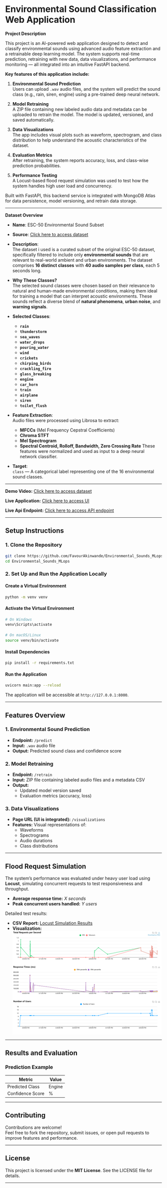 # Environmental Sound Classification Web Application

**Project Description**

This project is an AI-powered web application designed to detect and classify environmental sounds using advanced audio feature extraction and a retrainable deep learning model. The system supports real-time prediction, retraining with new data, data visualizations, and performance monitoring — all integrated into an intuitive FastAPI backend.

**Key features of this application include:**

1. **Environmental Sound Prediction**  
   Users can upload `.wav` audio files, and the system will predict the sound class (e.g., rain, siren, engine) using a pre-trained deep neural network.

2. **Model Retraining**  
   A ZIP file containing new labeled audio data and metadata can be uploaded to retrain the model. The model is updated, versioned, and saved automatically.

3. **Data Visualizations**  
   The app includes visual plots such as waveform, spectrogram, and class distribution to help understand the acoustic characteristics of the dataset.

4. **Evaluation Metrics**  
   After retraining, the system reports accuracy, loss, and class-wise prediction probabilities.
   
5. **Performance Testing**  
   A Locust-based flood request simulation was used to test how the system handles high user load and concurrency.


Built with FastAPI, this backend service is integrated with MongoDB Atlas for data persistence, model versioning, and retrain data storage.

---

**Dataset Overview**

- **Name**: ESC-50 Environmental Sound Subset  
- **Source**: [Click here to access dataset](<https://www.kaggle.com/datasets/mmoreaux/environmental-sound-classification-50?select=audio>)    
- **Description**:  
  The dataset i used is a curated subset of the original ESC-50 dataset, specifically filtered to include only **environmental sounds** that are relevant to real-world ambient and urban environments. The dataset comprises **16 distinct classes** with **40 audio samples per class**, each 5 seconds long.
  
- **Why These Classes?**  
The selected sound classes were chosen based on their relevance to natural and human-made environmental conditions, making them ideal for training a model that can interpret acoustic environments. These sounds reflect a diverse blend of **natural phenomena**, **urban noise**, and **warning signals**.

- **Selected Classes**:
  - **`rain`**
  - **`thunderstorm`**
  - **`sea_waves`**
  - **`water_drops`**
  - **`pouring_water`**
  - **`wind`**
  - **`crickets`**
  - **`chirping_birds`**
  - **`crackling_fire`**
  - **`glass_breaking`**
  - **`engine`**
  - **`car_horn`**
  - **`train`**
  - **`airplane`**
  - **`siren`**
  - **`toilet_flush`**


- **Feature Extraction**:  
  Audio files were processed using Librosa to extract:
  - **MFCCs** (Mel Frequency Cepstral Coefficients)
  - **Chroma STFT**
  - **Mel Spectrogram**
  - **Spectral Centroid, Rolloff, Bandwidth, Zero Crossing Rate**
  These features were normalized and used as input to a deep neural network classifier.

- **Target**:  
  `class` — A categorical label representing one of the 16 environmental sound classes.

---

**Demo Video:** [Click here to access dataset](<https://www.kaggle.com/datasets/mmoreaux/environmental-sound-classification-50?select=audio>)  

**Live Application:** [Click here to access UI ](<http://127.0.0.1:5501/templates/index.html>)  

**Live Api Endpoint:** [Click here to access API endpoint ](<http://127.0.0.1:5501/templates/index.html>)


---

## **Setup Instructions**

### **1. Clone the Repository**
```bash
git clone https://github.com/FavourAkinwande/Environmental_Sounds_MLops.git
cd Environmental_Sounds_MLops
```

### **2. Set Up and Run the Application Locally**

#### **Create a Virtual Environment**
```bash
python -m venv venv
```

#### **Activate the Virtual Environment**
```bash
# On Windows
venv\Scripts\activate

# On macOS/Linux
source venv/bin/activate
```

#### **Install Dependencies**
```bash
pip install -r requirements.txt
```

#### **Run the Application**
```bash
uvicorn main:app --reload
```

The application will be accessible at `http://127.0.0.1:8000`.

---

## **Features Overview**

### **1. Environmental Sound Prediction**
- **Endpoint:** `/predict`
- **Input:** `.wav` audio file
- **Output:** Predicted sound class and confidence score

### **2. Model Retraining**
- **Endpoint:** `/retrain`
- **Input:** ZIP file containing labeled audio files and a metadata CSV
- **Output:**  
  - Updated model version saved  
  - Evaluation metrics (accuracy, loss)

### **3. Data Visualizations**
- **Page URL (UI is integrated):** `/visualizations`
- **Features:** Visual representations of:
  - Waveforms
  - Spectrograms
  - Audio durations
  - Class distributions 
---

## **Flood Request Simulation**

The system’s performance was evaluated under heavy user load using **Locust**, simulating concurrent requests to test responsiveness and throughput.

- **Average response time:** *X seconds*
- **Peak concurrent users handled:** *Y users*

Detailed test results:

- **CSV Report:** [Locust Simulation Results](/Locust_requests.csv)
- **Visualization:**  
  ![Flood Simulation Chart](/total_requests_per_second.png)

---

## **Results and Evaluation**

### **Prediction Example**
| Metric           | Value     |
|------------------|-----------|
| Predicted Class  | Engine      |
| Confidence Score | %     |

---

## **Contributing**

Contributions are welcome!  
Feel free to fork the repository, submit issues, or open pull requests to improve features and performance.

---

## **License**

This project is licensed under the **MIT License**. See the LICENSE file for details.

---
